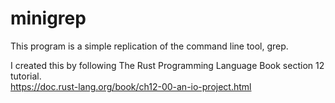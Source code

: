 # minigrep
This program is a simple replication of the command line tool, grep.

I created this by following The Rust Programming Language Book section 12 tutorial.\
https://doc.rust-lang.org/book/ch12-00-an-io-project.html
